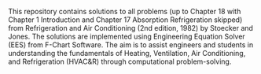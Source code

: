 This repository contains solutions to all problems (up to Chapter 18 with Chapter 1 Introduction and Chapter 17 Absorption Refrigeration skipped) from Refrigeration and Air Conditioning (2nd edition, 1982) by Stoecker and Jones. The solutions are implemented using Engineering Equation Solver (EES) from F-Chart Software. The aim is to assist engineers and students in understanding the fundamentals of Heating, Ventilation, Air Conditioning, and Refrigeration (HVAC&R) through computational problem-solving.
